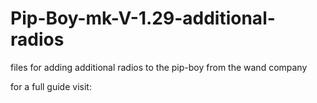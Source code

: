 # Pip-Boy-mk-V-1.29-additional-radios
files for adding additional radios to the pip-boy from the wand company

for a full guide visit:
